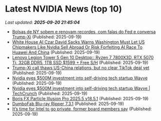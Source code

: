 # Latest NVIDIA News (top 10)
_Last updated: **2025-09-20 21:45:04**_

- [Bolsas de NY sobem e renovam recordes, com falas do Fed e conversa Trump-Xi](https://www.infomoney.com.br/mercados/bolsas-de-ny-sobem-e-renovam-recordes-com-falas-do-fed-e-conversa-trump-xi/) (Published: 2025-09-19)
- [White House AI Czar David Sacks Warns Washington Must Let US Chipmakers Like Nvidia Sell Abroad Or Risk Forfeiting AI Race To Huawei And China](https://consent.yahoo.com/v2/collectConsent?sessionId=1_cc-session_753a6590-ddc4-4d8e-a589-e4a9eda2a361) (Published: 2025-09-19)
- [Lenovo Legion Tower 5 Gen 10 Desktop:: Ryzen 7 7800X3D, RTX 5070 Ti, 32GB DDR5, 1TB SSD $1599 + Free S/H](https://slickdeals.net/f/18617959-lenovo-legion-tower-5-gen-10-desktop-ryzen-7-7800x3d-rtx-5070-ti-32gb-ddr5-1tb-ssd-1599-free-s-h) (Published: 2025-09-19)
- [Trump-Xi call thaws US-China relations, but no clear TikTok deal yet](https://www.aljazeera.com/economy/2025/9/19/trump-xi-call-thaws-us-china-relations-but-no-clear-tiktok-deal-yet) (Published: 2025-09-19)
- [Nvidia eyes $500M investment into self-driving tech startup Wayve](https://biztoc.com/x/5f224d61e17cde4a) (Published: 2025-09-19)
- [Nvidia eyes $500M investment into self-driving tech startup Wayve | TechCrunch](https://techcrunch.com/2025/09/19/nvidia-eyes-500m-investment-into-self-driving-tech-startup-wayve/) (Published: 2025-09-19)
- [Boris FX Particle Illusion Pro 2025.5 v18.5.1](https://post.rlsbb.to/boris-fx-particle-illusion-pro-2025-5-v18-5-1/) (Published: 2025-09-19)
- [DumboFab Blu-ray Ripper 7.3.1](https://post.rlsbb.to/dumbofab-blu-ray-ripper-7-3-1/) (Published: 2025-09-19)
- [It’s time for Intel to go private, former board members say](https://fortune.com/2025/09/19/time-for-intel-to-go-private-nvidia-government-trump/) (Published: 2025-09-19)
